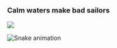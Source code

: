 ### Calm waters make bad sailors

<img src="https://github.com/rkist/github_snake/blob/output/github-contribution-grid-snake.svg">

  ![Snake animation](https://github.com/eagrundy/eagrundy/blob/output/github-contribution-grid-snake.svg)

<!--
**rkist/rkist** is a ✨ _special_ ✨ repository because its `README.md` (this file) appears on your GitHub profile.

Here are some ideas to get you started:

- 🔭 I’m currently working on ...
- 🌱 I’m currently learning ...
- 👯 I’m looking to collaborate on ...
- 🤔 I’m looking for help with ...
- 💬 Ask me about ...
- 📫 How to reach me: ...
- 😄 Pronouns: ...
- ⚡ Fun fact: ...
-->

